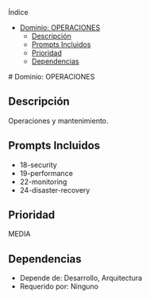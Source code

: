<!-- START doctoc generated TOC please keep comment here to allow auto update -->
<!-- DON'T EDIT THIS SECTION, INSTEAD RE-RUN doctoc TO UPDATE -->
Índice

- [Dominio: OPERACIONES](#dominio-operaciones)
  - [Descripción](#descripci%C3%B3n)
  - [Prompts Incluidos](#prompts-incluidos)
  - [Prioridad](#prioridad)
  - [Dependencias](#dependencias)

<!-- END doctoc generated TOC please keep comment here to allow auto update -->

﻿# Dominio: OPERACIONES

## Descripción
Operaciones y mantenimiento.

## Prompts Incluidos
- 18-security
- 19-performance
- 22-monitoring
- 24-disaster-recovery

## Prioridad
MEDIA

## Dependencias
- Depende de: Desarrollo, Arquitectura
- Requerido por: Ninguno
